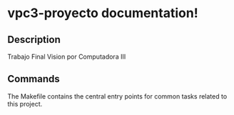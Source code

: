 # vpc3-proyecto documentation!

## Description

Trabajo Final Vision por Computadora III

## Commands

The Makefile contains the central entry points for common tasks related to this project.

